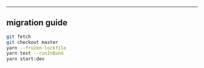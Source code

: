 <!--

## Altera

## Adiciona

## Breaking changes

-->

---

## migration guide

```bash
git fetch
git checkout master
yarn --frozen-lockfile
yarn test --runInBand
yarn start:dev
```
